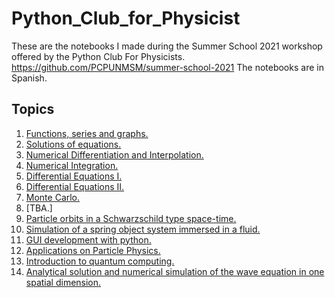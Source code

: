 # Python_Club_for_Physicist
These are the notebooks I made during the Summer School 2021 workshop offered by the Python Club For Physicists.
https://github.com/PCPUNMSM/summer-school-2021
The notebooks are in Spanish.

## Topics
1. [Functions, series and graphs.](https://github.com/losvaldote/Python_Club_for_Physicist/blob/main/Copia_de_Sesi%C3%B3n_1.ipynb)
2. [Solutions of equations.](https://github.com/losvaldote/Python_Club_for_Physicist/blob/main/Copia_de_PCP_Sesi%C3%B3n_2.ipynb)
3. [Numerical Differentiation and Interpolation.](https://github.com/losvaldote/Python_Club_for_Physicist/blob/main/Copia_de_PCP_Sesi%C3%B3n_3.ipynb)
4. [Numerical Integration.](https://github.com/losvaldote/Python_Club_for_Physicist/blob/main/Copia_de_PCP_Sesi%C3%B3n_4.ipynb)
5. [Differential Equations I.](https://github.com/losvaldote/Python_Club_for_Physicist/blob/main/Copia_de_PCP_Sesi%C3%B3n_5.ipynb)
6. [Differential Equations II.](https://github.com/losvaldote/Python_Club_for_Physicist/blob/main/Copia_de_PCP_Sesi%C3%B3n_6.ipynb)
7. [Monte Carlo.](https://github.com/losvaldote/Python_Club_for_Physicist/blob/main/Copia_de_PCP_Sesi%C3%B3n_7_editado.ipynb)
8. [TBA.]
9. [Particle orbits in a Schwarzschild type space-time.](https://github.com/losvaldote/Python_Club_for_Physicist/blob/main/Copia_de_PCP_Sesi%C3%B3n_9.ipynb)
10. [Simulation of a spring object system immersed in a fluid.](https://github.com/losvaldote/Python_Club_for_Physicist/blob/main/Copia_de_PCP_Sesi%C3%B3n_10%5BE%5D.ipynb)
11. [GUI development with python.](https://github.com/losvaldote/Python_Club_for_Physicist/tree/main/Desarrollo_de_GUI)
12. [Applications on Particle Physics.](https://github.com/losvaldote/Python_Club_for_Physicist/blob/main/Copia_de_PCP_Sesi%C3%B3n12.ipynb)
13. [Introduction to quantum computing.](https://github.com/losvaldote/Python_Club_for_Physicist/blob/main/Copia_de_PCP_Sesi%C3%B3n_13.ipynb)
14. [Analytical solution and numerical simulation of the wave equation in one spatial dimension.](https://github.com/losvaldote/Python_Club_for_Physicist/blob/main/Copia_de_PCP_Summer_School_Wave_Equation_1D.ipynb)
